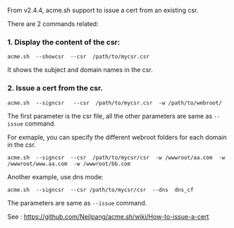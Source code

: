 From v2.4.4, acme.sh support to issue a cert from an existing csr.

There are 2 commands related:

### 1. Display the content of the csr:

```
acme.sh  --showcsr  --csr  /path/to/mycsr.csr
```

It shows the subject and domain names in the csr.

### 2. Issue a cert from the csr.

```
acme.sh  --signcsr   --csr  /path/to/mycsr.csr  -w /path/to/webroot/
```

The first parameter is the csr file,  all the other parameters are same as `--issue` command.

For exmaple,  you can specify the different webroot folders for each domain in the csr.

```
acme.sh  --signcsr  --csr  /path/to/mycsr/csr  -w /wwwroot/aa.com  -w /wwwroot/www.aa.com  -w /wwwroot/bb.com
```

Another example, use dns mode:

```
acme.sh  --signcsr  --csr /path/to/mycsr/csr  --dns  dns_cf
```


The parameters are same as `--issue` command.

See : https://github.com/Neilpang/acme.sh/wiki/How-to-issue-a-cert



